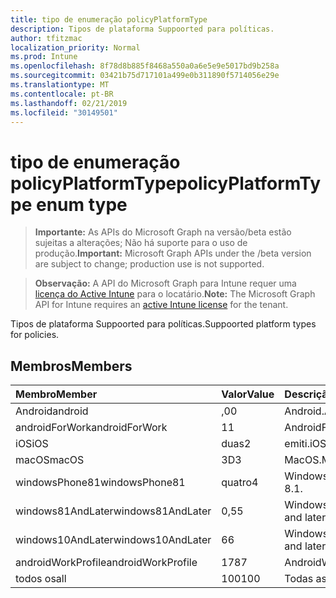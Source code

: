 ```yaml
---
title: tipo de enumeração policyPlatformType
description: Tipos de plataforma Suppoorted para políticas.
author: tfitzmac
localization_priority: Normal
ms.prod: Intune
ms.openlocfilehash: 8f78d8b885f8468a550a0a6e5e9e5017bd9b258a
ms.sourcegitcommit: 03421b75d717101a499e0b311890f5714056e29e
ms.translationtype: MT
ms.contentlocale: pt-BR
ms.lasthandoff: 02/21/2019
ms.locfileid: "30149501"
---
```

# <a name="policyplatformtype-enum-type"></a><span data-ttu-id="be14a-103">tipo de enumeração policyPlatformType</span><span class="sxs-lookup"><span data-stu-id="be14a-103">policyPlatformType enum type</span></span>

> <span data-ttu-id="be14a-104">**Importante:** As APIs do Microsoft Graph na versão/beta estão sujeitas a alterações; Não há suporte para o uso de produção.</span><span class="sxs-lookup"><span data-stu-id="be14a-104">**Important:** Microsoft Graph APIs under the /beta version are subject to change; production use is not supported.</span></span>

> <span data-ttu-id="be14a-105">**Observação:** A API do Microsoft Graph para Intune requer uma [licença do Active Intune](https://go.microsoft.com/fwlink/?linkid=839381) para o locatário.</span><span class="sxs-lookup"><span data-stu-id="be14a-105">**Note:** The Microsoft Graph API for Intune requires an [active Intune license](https://go.microsoft.com/fwlink/?linkid=839381) for the tenant.</span></span>

<span data-ttu-id="be14a-106">Tipos de plataforma Suppoorted para políticas.</span><span class="sxs-lookup"><span data-stu-id="be14a-106">Suppoorted platform types for policies.</span></span>

## <a name="members"></a><span data-ttu-id="be14a-107">Membros</span><span class="sxs-lookup"><span data-stu-id="be14a-107">Members</span></span>
|<span data-ttu-id="be14a-108">Membro</span><span class="sxs-lookup"><span data-stu-id="be14a-108">Member</span></span>|<span data-ttu-id="be14a-109">Valor</span><span class="sxs-lookup"><span data-stu-id="be14a-109">Value</span></span>|<span data-ttu-id="be14a-110">Descrição</span><span class="sxs-lookup"><span data-stu-id="be14a-110">Description</span></span>|
|:---|:---|:---|
|<span data-ttu-id="be14a-111">Android</span><span class="sxs-lookup"><span data-stu-id="be14a-111">android</span></span>|<span data-ttu-id="be14a-112">,0</span><span class="sxs-lookup"><span data-stu-id="be14a-112">0</span></span>|<span data-ttu-id="be14a-113">Android.</span><span class="sxs-lookup"><span data-stu-id="be14a-113">Android.</span></span>|
|<span data-ttu-id="be14a-114">androidForWork</span><span class="sxs-lookup"><span data-stu-id="be14a-114">androidForWork</span></span>|<span data-ttu-id="be14a-115">1</span><span class="sxs-lookup"><span data-stu-id="be14a-115">1</span></span>|<span data-ttu-id="be14a-116">AndroidForWork.</span><span class="sxs-lookup"><span data-stu-id="be14a-116">AndroidForWork.</span></span>|
|<span data-ttu-id="be14a-117">iOS</span><span class="sxs-lookup"><span data-stu-id="be14a-117">iOS</span></span>|<span data-ttu-id="be14a-118">duas</span><span class="sxs-lookup"><span data-stu-id="be14a-118">2</span></span>|<span data-ttu-id="be14a-119">emiti.</span><span class="sxs-lookup"><span data-stu-id="be14a-119">iOS.</span></span>|
|<span data-ttu-id="be14a-120">macOS</span><span class="sxs-lookup"><span data-stu-id="be14a-120">macOS</span></span>|<span data-ttu-id="be14a-121">3D</span><span class="sxs-lookup"><span data-stu-id="be14a-121">3</span></span>|<span data-ttu-id="be14a-122">MacOS.</span><span class="sxs-lookup"><span data-stu-id="be14a-122">MacOS.</span></span>|
|<span data-ttu-id="be14a-123">windowsPhone81</span><span class="sxs-lookup"><span data-stu-id="be14a-123">windowsPhone81</span></span>|<span data-ttu-id="be14a-124">quatro</span><span class="sxs-lookup"><span data-stu-id="be14a-124">4</span></span>|<span data-ttu-id="be14a-125">Windowsphonee 8,1.</span><span class="sxs-lookup"><span data-stu-id="be14a-125">WindowsPhone 8.1.</span></span>|
|<span data-ttu-id="be14a-126">windows81AndLater</span><span class="sxs-lookup"><span data-stu-id="be14a-126">windows81AndLater</span></span>|<span data-ttu-id="be14a-127">0,5</span><span class="sxs-lookup"><span data-stu-id="be14a-127">5</span></span>|<span data-ttu-id="be14a-128">Windows 8,1 e posterior</span><span class="sxs-lookup"><span data-stu-id="be14a-128">Windows 8.1 and later</span></span>|
|<span data-ttu-id="be14a-129">windows10AndLater</span><span class="sxs-lookup"><span data-stu-id="be14a-129">windows10AndLater</span></span>|<span data-ttu-id="be14a-130">6</span><span class="sxs-lookup"><span data-stu-id="be14a-130">6</span></span>|<span data-ttu-id="be14a-131">Windows 10 e posterior.</span><span class="sxs-lookup"><span data-stu-id="be14a-131">Windows 10 and later.</span></span>|
|<span data-ttu-id="be14a-132">androidWorkProfile</span><span class="sxs-lookup"><span data-stu-id="be14a-132">androidWorkProfile</span></span>|<span data-ttu-id="be14a-133">178</span><span class="sxs-lookup"><span data-stu-id="be14a-133">7</span></span>|<span data-ttu-id="be14a-134">AndroidWorkProfile.</span><span class="sxs-lookup"><span data-stu-id="be14a-134">AndroidWorkProfile.</span></span>|
|<span data-ttu-id="be14a-135">todos os</span><span class="sxs-lookup"><span data-stu-id="be14a-135">all</span></span>|<span data-ttu-id="be14a-136">100</span><span class="sxs-lookup"><span data-stu-id="be14a-136">100</span></span>|<span data-ttu-id="be14a-137">Todas as plataformas.</span><span class="sxs-lookup"><span data-stu-id="be14a-137">All platforms.</span></span>|




